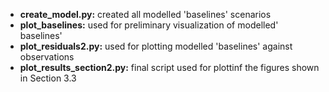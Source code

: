 - **create_model.py:** created all modelled 'baselines' scenarios
- **plot_baselines:** used for preliminary visualization of modelled' baselines'
- **plot_residuals2.py:** used for plotting modelled 'baselines' against observations
- **plot_results_section2.py:** final script used for plottinf the figures shown in Section 3.3
